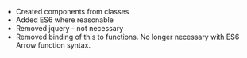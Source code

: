 
- Created components from classes
- Added ES6 where reasonable
- Removed jquery - not necessary
- Removed binding of this to functions. No longer necessary with ES6 Arrow function syntax.
